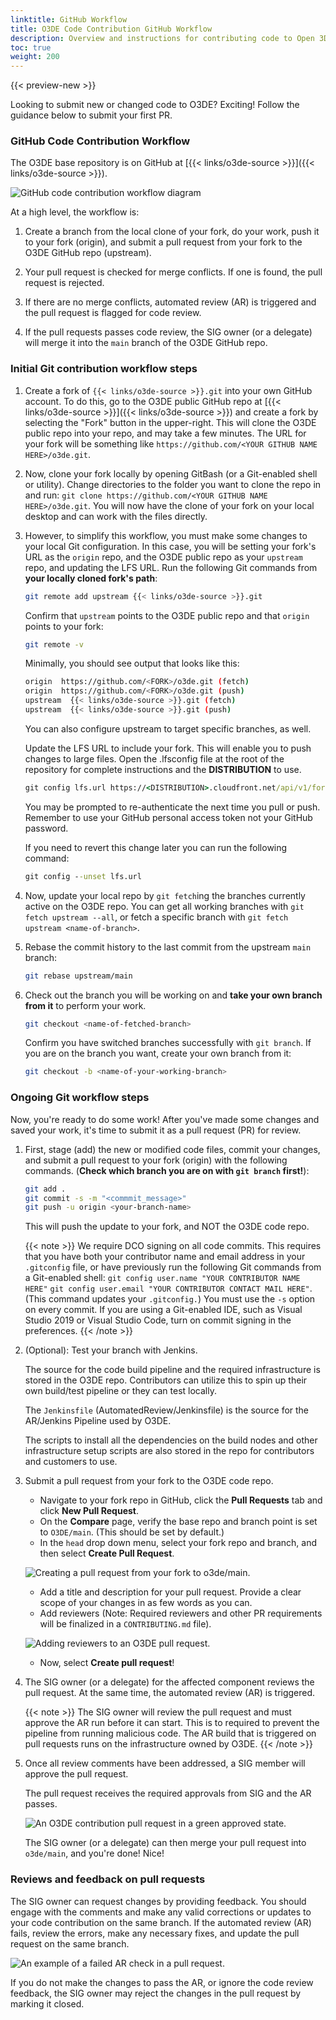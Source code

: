 ```yaml
---
linktitle: GitHub Workflow
title: O3DE Code Contribution GitHub Workflow
description: Overview and instructions for contributing code to Open 3D Engine (O3DE) through GitHub.
toc: true
weight: 200
---
```


{{< preview-new >}}

Looking to submit new or changed code to O3DE? Exciting! Follow the guidance below to submit your first PR.

### GitHub Code Contribution Workflow

The O3DE base repository is on GitHub at [{{< links/o3de-source >}}]({{< links/o3de-source >}}).

![GitHub code contribution workflow diagram](/images/contributing/to-code/code-git-workflow.png)

At a high level, the workflow is:

1. Create a branch from the local clone of your fork, do your work, push it to your fork (origin), and submit a pull request from your fork to the O3DE GitHub repo (upstream).

2. Your pull request is checked for merge conflicts. If one is found, the pull request is rejected.

3. If there are no merge conflicts, automated review (AR) is triggered and the pull request is flagged for code review.

4. If the pull requests passes code review, the SIG owner (or a delegate) will merge it into the `main` branch of the O3DE GitHub repo.

### Initial Git contribution workflow steps

1. Create a fork of `{{< links/o3de-source >}}.git` into your own GitHub account. To do this, go to the O3DE public GitHub repo at [{{< links/o3de-source >}}]({{< links/o3de-source >}}) and create a fork by selecting the "Fork" button in the upper-right. This will clone the O3DE public repo into your repo, and may take a few minutes. The URL for your fork will be something like `https://github.com/<YOUR GITHUB NAME HERE>/o3de.git`.

1. Now, clone your fork locally by opening GitBash (or a Git-enabled shell or utility). Change directories to the folder you want to clone the repo in and run: `git clone https://github.com/<YOUR GITHUB NAME HERE>/o3de.git`. You will now have the clone of your fork on your local desktop and can work with the files directly.

1. However, to simplify this workflow, you must make some changes to your local Git configuration. In this case, you will be setting your fork's URL as the `origin` repo, and the O3DE public repo as your `upstream` repo, and updating the LFS URL. Run the following Git commands from **your locally cloned fork's path**:

    ```bash
    git remote add upstream {{< links/o3de-source >}}.git
    ```

    Confirm that `upstream` points to the O3DE public repo and that `origin` points to your fork:

    ```bash
    git remote -v
    ```

    Minimally, you should see output that looks like this:

    ```bash
    origin  https://github.com/<FORK>/o3de.git (fetch)
    origin  https://github.com/<FORK>/o3de.git (push)
    upstream  {{< links/o3de-source >}}.git (fetch)
    upstream  {{< links/o3de-source >}}.git (push)
    ```

    You can also configure upstream to target specific branches, as well.

    Update the LFS URL to include your fork.  This will enable you to push changes to large files.  Open the .lfsconfig file at the root of the repository for complete instructions and the **DISTRIBUTION** to use.

    ```cmd
    git config lfs.url https://<DISTRIBUTION>.cloudfront.net/api/v1/fork/<FORK> 
    ```

    You may be prompted to re-authenticate the next time you pull or push. Remember to use your GitHub personal access token not your GitHub password.

    If you need to revert this change later you can run the following command:

    ```cmd
    git config --unset lfs.url 
    ```

1. Now, update your local repo by `git fetch`ing the branches currently active on the O3DE repo. You can get all working branches with `git fetch upstream --all`, or fetch a specific branch with `git fetch upstream <name-of-branch>`.

1. Rebase the commit history to the last commit from the upstream `main` branch:

    ```bash
    git rebase upstream/main
    ```

1. Check out the branch you will be working on and **take your own branch from it** to perform your work.

    ```bash
    git checkout <name-of-fetched-branch>
    ```

    Confirm you have switched branches successfully with `git branch`. If you are on the branch you want, create your own branch from it:

    ```bash
    git checkout -b <name-of-your-working-branch>
    ```

### Ongoing Git workflow steps

Now, you're ready to do some work! After you've made some changes and saved your work, it's time to submit it as a pull request (PR) for review.

1. First, stage (add) the new or modified code files, commit your changes, and submit a pull request to your fork (origin) with the following commands. (**Check which branch you are on with `git branch` first!**):

    ```bash
    git add .
    git commit -s -m "<commmit_message>"
    git push -u origin <your-branch-name>
    ```

    This will push the update to your fork, and NOT the O3DE code repo.

    {{< note >}}
We require DCO signing on all code commits. This requires that you have both your contributor name and email address in your `.gitconfig` file, or have previously run the following Git commands from a Git-enabled shell: `git config user.name "YOUR CONTRIBUTOR NAME HERE"` `git config user.email "YOUR CONTRIBUTOR CONTACT MAIL HERE"`. (This command updates your `.gitconfig.`) You must use the `-s` option on every commit. If you are using a Git-enabled IDE, such as Visual Studio 2019 or Visual Studio Code, turn on commit signing in the preferences.
    {{< /note >}}

2. (Optional): Test your branch with Jenkins.

    <!-- Need specific locations here! -->
    The source for the code build pipeline and the required infrastructure is stored in the O3DE repo. Contributors can utilize this to spin up their own build/test pipeline or they can test locally.

    The `Jenkinsfile` (AutomatedReview/Jenkinsfile) is the source for the AR/Jenkins Pipeline used by O3DE.

    The scripts to install all the dependencies on the build nodes and other infrastructure setup scripts are also stored in the repo for contributors and customers to use.

3. Submit a pull request from your fork to the O3DE code repo.

    * Navigate to your fork repo in GitHub, click the **Pull Requests** tab and click **New Pull Request**.
    * On the **Compare** page, verify the base repo and branch point is set to `O3DE/main`. (This should be set by default.)
    * In the `head` drop down menu, select your fork repo and branch, and then select **Create Pull Request**.

    ![Creating a pull request from your fork to o3de/main.](/images/contributing/to-code/code-pr-from-fork.png)

    * Add a title and description for your pull request. Provide a clear scope of your changes in as few words as you can.
    * Add reviewers (Note: Required reviewers and other PR requirements will be finalized in a `CONTRIBUTING.md` file).

    ![Adding reviewers to an O3DE pull request.](/images/contributing/to-code/code-add-reviewers.png)

    * Now, select **Create pull request**!

4. The SIG owner (or a delegate) for the affected component reviews the pull request. At the same time, the automated review (AR) is triggered.

    {{< note >}}
The SIG owner will review the pull request and must approve the AR run before it can start. This is to required to prevent the pipeline from running malicious code. The AR build that is triggered on pull requests runs on the infrastructure owned by O3DE.
    {{< /note >}}

5. Once all review comments have been addressed, a SIG member will approve the pull request.

    The pull request receives the required approvals from SIG and the AR passes.

    ![An O3DE contribution pull request in a green approved state.](/images/contributing/to-code/code-pr-accepted.png)

    The SIG owner (or a delegate) can then merge your pull request into `o3de/main`, and you're done! Nice!

### Reviews and feedback on pull requests

The SIG owner can request changes by providing feedback. You should engage with the comments and make any valid corrections or updates to your code contribution on the same branch. If the automated review (AR) fails, review the errors, make any necessary fixes, and update the pull request on the same branch.

![An example of a failed AR check in a pull request.](/images/contributing/to-code/code-ar-failed.png)

If you do not make the changes to pass the AR, or ignore the code review feedback, the SIG owner may reject the changes in the pull request by marking it closed.
